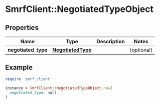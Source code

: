# SmrfClient::NegotiatedTypeObject

## Properties

| Name | Type | Description | Notes |
| ---- | ---- | ----------- | ----- |
| **negotiated_type** | [**NegotiatedType**](NegotiatedType.md) |  | [optional] |

## Example

```ruby
require 'smrf_client'

instance = SmrfClient::NegotiatedTypeObject.new(
  negotiated_type: null
)
```


